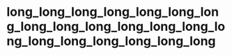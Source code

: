 # long_long_long_long_long_long_long_long_long_long_long_long_long_long_long_long_long_long_long_long